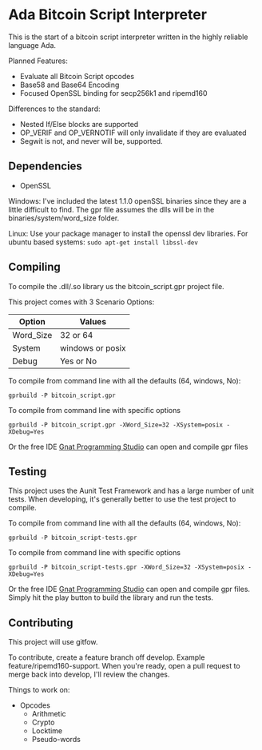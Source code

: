 Ada Bitcoin Script Interpreter
==============================

This is the start of a bitcoin script interpreter written in the highly reliable language Ada.

Planned Features:

- Evaluate all Bitcoin Script opcodes
- Base58 and Base64 Encoding
- Focused OpenSSL binding for secp256k1 and ripemd160

Differences to the standard:

- Nested If/Else blocks are supported
- OP_VERIF and OP_VERNOTIF will only invalidate if they are evaluated
- Segwit is not, and never will be, supported.

## Dependencies

- OpenSSL

Windows: I've included the latest 1.1.0 openSSL binaries since they are a little difficult to find. The gpr file assumes the dlls will be in the binaries/system/word_size folder.

Linux: Use your package manager to install the openssl dev libraries. For ubuntu based systems: `sudo apt-get install libssl-dev`

## Compiling

To compile the .dll/.so library us the bitcoin_script.gpr project file.

This project comes with 3 Scenario Options:

  | Option    | Values           |
  | --------- | ---------------- |
  | Word_Size | 32 or 64         | 
  | System    | windows or posix |
  | Debug     | Yes or No        |

To compile from command line with all the defaults (64, windows, No):

`gprbuild -P bitcoin_script.gpr`

To compile from command line with specific options

`gprbuild -P bitcoin_script.gpr -XWord_Size=32 -XSystem=posix -XDebug=Yes`

Or the free IDE [Gnat Programming Studio](http://libre.adacore.com/download/) can open and compile gpr files

## Testing

This project uses the Aunit Test Framework and has a large number of unit tests. When developing, it's generally better to use the test project to compile.

To compile from command line with all the defaults (64, windows, No):

`gprbuild -P bitcoin_script-tests.gpr`

To compile from command line with specific options

`gprbuild -P bitcoin_script-tests.gpr -XWord_Size=32 -XSystem=posix -XDebug=Yes`

Or the free IDE [Gnat Programming Studio](http://libre.adacore.com/download/) can open and compile gpr files. Simply hit the play button to build the library and run the tests.

## Contributing

This project will use gitfow.

To contribute, create a feature branch off develop. Example feature/ripemd160-support. 
When you're ready, open a pull request to merge back into develop, I'll review the changes.

Things to work on:

- Opcodes
  - Arithmetic
  - Crypto
  - Locktime
  - Pseudo-words
